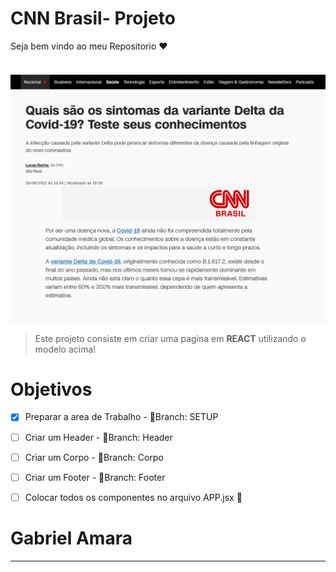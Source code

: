 # CNN Brasil- Projeto

Seja bem vindo ao meu Repositorio  ❤️

<br>

<img src="https://github.com/Capamara/Checkpoint_React/blob/master/public/original.png" align="center" >

> Este projeto consiste em criar uma pagina em <b>REACT</b> utilizando o modelo acima!

# Objetivos

- [X] Preparar a area de Trabalho - 📁Branch: SETUP</li>
- [ ] Criar um Header - 📁Branch: Header</li>
- [ ] Criar um Corpo -  📁Branch: Corpo</li>
- [ ] Criar um Footer - 📁Branch: Footer
- [ ] Colocar todos os componentes no arquivo APP.jsx 🏁



# Gabriel Amara 
<hr>

<!-- ![GitHub repo size](https://img.shields.io/github/repo-size/Capamara/Checkpoint_React?style=for-the-badge)
![GitHub language count](https://img.shields.io/github/languages/count/Capamara/Checkpoint_React?style=for-the-badge)
![GitHub forks](https://img.shields.io/github/forks/Capamara/Checkpoint_React?style=for-the-badge)
![Bitbucket open issues](https://img.shields.io/bitbucket/issues/Capamara/Checkpoint_React?style=for-the-badge)
![Bitbucket open pull requests](https://img.shields.io/bitbucket/pr-raw/Capamara/Checkpoint_React?style=for-the-badge)
 -->
